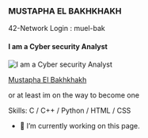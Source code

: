
### MUSTAPHA EL BAKHKHAKH
42-Network Login : muel-bak
#### I am a Cyber security Analyst
![I am a Cyber security Analyst](https://github.com/ELPatrinum/push_swap_Demo/blob/master/Black%20and%20Blue%20Neon%20Tech%20Online%20Sale%20Cyber%20Monday%20Sale%20Video.gif?raw=true)
<script src="https://platform.linkedin.com/badges/js/profile.js" async defer type="text/javascript"></script>
<div class="badge-base LI-profile-badge" data-locale="en_US" data-size="medium" data-theme="dark" data-type="VERTICAL" data-vanity="mustapha-el-bakhkhakh-459a39287" data-version="v1"><a class="badge-base__link LI-simple-link" href="https://ma.linkedin.com/in/mustapha-el-bakhkhakh-459a39287?trk=profile-badge">Mustapha El Bakhkhakh</a></div>
              

or at least im on the way to become one

Skills: C / C++ / Python / HTML / CSS

- 🔭 I’m currently working on this page. 




